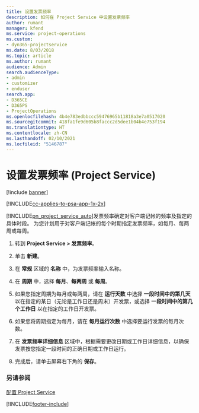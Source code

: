 ```yaml
---
title: 设置发票频率
description: 如何在 Project Service 中设置发票频率
author: rumant
manager: kfend
ms.service: project-operations
ms.custom:
- dyn365-projectservice
ms.date: 8/03/2018
ms.topic: article
ms.author: rumant
audience: Admin
search.audienceType:
- admin
- customizer
- enduser
search.app:
- D365CE
- D365PS
- ProjectOperations
ms.openlocfilehash: 4b4e783edbbccc59476965b11818a3e7a0517020
ms.sourcegitcommit: 418fa1fe9d605b8faccc2d5dee1b04b4e753f194
ms.translationtype: HT
ms.contentlocale: zh-CN
ms.lasthandoff: 02/10/2021
ms.locfileid: "5146787"
---
```

# <a name="set-up-invoice-frequencies-project-service"></a>设置发票频率 (Project Service)

[!include [banner](../includes/psa-now-project-operations.md)]

[!INCLUDE[cc-applies-to-psa-app-1x-2x](../includes/cc-applies-to-psa-app-1x-2x.md)]

[!INCLUDE[pn_project_service_auto](../includes/pn-project-service-auto.md)]发票频率确定对客户端记帐的频率及指定的具体时段。 为您计划用于对客户端记帐的每个时期指定发票频率，如每月、每两周或每周。  
  
1.  转到 **Project Service > 发票频率**。  
  
2.  单击 **新建**。  
  
3.  在 **常规** 区域的 **名称** 中，为发票频率输入名称。  
  
4.  在 **周期** 中，选择 **每月**、**每两周** 或 **每周**。  
  
5.  如果您指定周期为每月或每两周，请在 **运行天数** 中选择 **一段时间中的第几天** 以在指定的某日（无论是工作日还是周末）开发票，或选择 **一段时间中的第几个工作日** 以在指定的工作日开发票。  
  
6.  如果您将周期指定为每月，请在 **每月运行次数** 中选择要运行发票的每月次数。  
  
7.  在 **发票频率详细信息** 区域中，根据需要更改日期或工作日详细信息，以确保发票按您指定一段时间的正确日期或工作日运行。  
  
8.  完成后，请单击屏幕右下角的 **保存**。  
  
### <a name="see-also"></a>另请参阅  
 [配置 Project Service](../psa/configure.md)


[!INCLUDE[footer-include](../includes/footer-banner.md)]